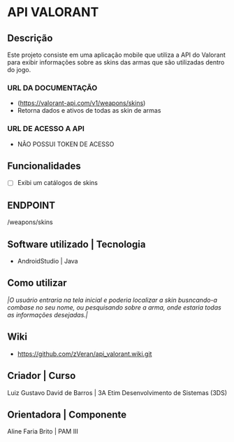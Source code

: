 # API VALORANT

## Descrição
Este projeto consiste em uma aplicação mobile que utiliza a API do Valorant para exibir informações sobre as skins das armas que são utilizadas dentro do jogo.

### URL DA DOCUMENTAÇÃO
- (https://valorant-api.com/v1/weapons/skins)
- Retorna dados e ativos de todas as skin de armas

### URL DE ACESSO A API 
- NÃO POSSUI TOKEN DE ACESSO

## Funcionalidades
- [ ] Exibi um catálogos de skins

## ENDPOINT
/weapons/skins

## Software utilizado | Tecnologia 
- AndroidStudio | Java 

## Como utilizar
*|O usuário entraria na tela inicial e poderia localizar a skin busncando-a  combase no seu nome, ou pesquisando sobre a arma, onde estaria todas as informações desejadas.|*  

## Wiki
- https://github.com/zVeran/api_valorant.wiki.git

## Criador | Curso
Luiz Gustavo David de Barros | 3A Etim Desenvolvimento de Sistemas (3DS)

## Orientadora | Componente
Aline Faria Brito | PAM III
